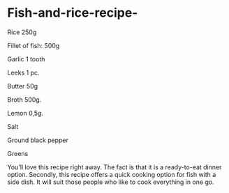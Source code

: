 # Fish-and-rice-recipe-

Rice 250g

Fillet of fish: 500g

Garlic 1 tooth

Leeks 1 pc.

Butter 50g

Broth 500g.

Lemon 0,5g.

Salt

Ground black pepper

Greens

You'll love this recipe right away. The fact
is that it is a ready-to-eat dinner option.
Secondly, this recipe offers a quick cooking
option for fish with a side dish. It will suit
those people who like to cook everything in one
go.

